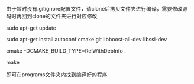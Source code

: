 由于暂时没有.gitignore配置文件，请clone后拷贝文件夹进行编译，需要修改源码时再回到clone的文件夹进行对应修改


sudo apt-get update

sudo apt-get install autoconf cmake git libboost-all-dev libssl-dev


cmake -DCMAKE_BUILD_TYPE=RelWithDebInfo .

make

即可在programs文件夹内找到编译好的程序



